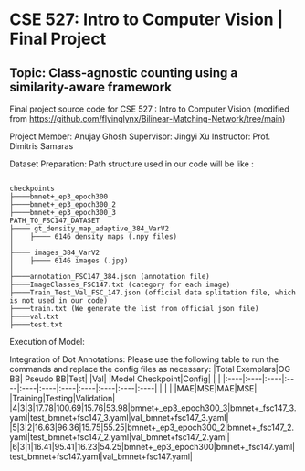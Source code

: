 # CSE 527: Intro to Computer Vision | Final Project
## Topic: Class-agnostic counting using a similarity-aware framework
Final project source code for CSE 527 : Intro to Computer Vision (modified from https://github.com/flyinglynx/Bilinear-Matching-Network/tree/main)

Project Member: Anujay Ghosh
Supervisor: Jingyi Xu
Instructor: Prof. Dimitris Samaras

Dataset Preparation:
Path structure used in our code will be like :
````

checkpoints
├────bmnet+_ep3_epoch300
├────bmnet+_ep3_epoch300_2
├────bmnet+_ep3_epoch300_3
PATH_TO_FSC147_DATASET
├──── gt_density_map_adaptive_384_VarV2
│    ├──── 6146 density maps (.npy files)
│    
├──── images_384_VarV2
│    ├──── 6146 images (.jpg)
│ 
├────annotation_FSC147_384.json (annotation file)
├────ImageClasses_FSC147.txt (category for each image)
├────Train_Test_Val_FSC_147.json (official data splitation file, which is not used in our code)
├────train.txt (We generate the list from official json file)
├────val.txt
├────test.txt

````

Execution of Model: 

Integration of Dot Annotations:
Please use the following table to run the commands and replace the config files as necessary:
|Total Exemplars|OG BB| Pseudo BB|Test| |Val| |Model Checkpoint|Config| | |
|:----|:----|:----|:----|:----|:----|:----|:----|:----|:----|:----|
| | | |MAE|MSE|MAE|MSE| |Training|Testing|Validation|
|4|3|3|17.78|100.69|15.76|53.98|bmnet+_ep3_epoch300_3|bmnet+_fsc147_3.yaml|test_bmnet+fsc147_3.yaml|val_bmnet+fsc147_3.yaml|
|5|3|2|16.63|96.36|15.75|55.25|bmnet+_ep3_epoch300_2|bmnet+_fsc147_2.yaml|test_bmnet+fsc147_2.yaml|val_bmnet+fsc147_2.yaml|
|6|3|1|16.41|95.41|16.23|54.25|bmnet+_ep3_epoch300|bmnet+_fsc147.yaml|test_bmnet+fsc147.yaml|val_bmnet+fsc147.yaml|


